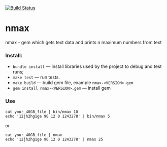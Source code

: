 [![Build Status](https://travis-ci.com/Drus566/nmax.svg?branch=master)](https://travis-ci.com/Drus566/nmax.svg?branch=master)
# nmax
nmax - gem which gets text data and prints n maximum numbers from text
  
### Install:
*   `bundle install` — install libraries used by the project to debug and test runs;
*   `make test` — run tests.
*   `make build` — build gem file, example `nmax-<VERSION>.gem`
*   `gem install nmax-<VERSION>.gem` — install gem

### Use 
```
cat your_40GB_file | bin/nmax 10
echo '12jh2hg1ge 90 12 0 1243278' | bin/nmax 5
```

or 

```
cat your_40GB_file | nmax
echo '12jh2hg1ge 90 12 0 1243278' | nmax 25
```


